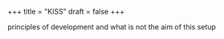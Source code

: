 +++
title = "KISS"
draft = false
+++

principles of development and what is not the aim of this setup
